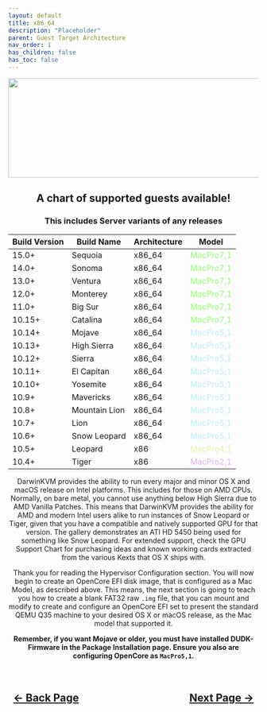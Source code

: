 ```yaml
---
layout: default
title: x86_64
description: "Placeholder"
parent: Guest Target Architecture
nav_order: 1
has_children: false
has_toc: false
---
```


<style>
  .navigation-container {
    display: flex;
    justify-content: space-between;
    align-items: center;
    width: 100%;
  }
  
  .nav-button {
    margin: 10px;
  }

</style>

<p align="center">
  <img width="650" height="200" src="../../../assets/Headers/Header-x86.png">
</p>

<h2 align="center">A chart of supported guests available!</h2>
<h3 align="center">This includes Server variants of any releases</h3>

| Build Version | Build Name | Architecture | Model |
| --- | --- | --- | --- |
| 15.0+ | Sequoia | x86_64 | <span style="color: #91ff73;">MacPro7,1</span> |
| 14.0+ | Sonoma | x86_64 | <span style="color: #91ff73;">MacPro7,1</span> |
| 13.0+ | Ventura | x86_64 | <span style="color: #91ff73;">MacPro7,1</span> |
| 12.0+ | Monterey | x86_64 | <span style="color: #91ff73;">MacPro7,1</span> |
| 11.0+ | Big Sur | x86_64 | <span style="color: #91ff73;">MacPro7,1</span> |
| 10.15+ | Catalina | x86_64 | <span style="color: #91ff73;">MacPro7,1</span> |
| 10.14+ | Mojave | x86_64 | <span style="color: #baeef7;">MacPro5,1</span> |
| 10.13+ | High Sierra | x86_64 | <span style="color: #baeef7;">MacPro5,1</span> |
| 10.12+ | Sierra | x86_64 | <span style="color: #baeef7;">MacPro5,1</span> |
| 10.11+ | El Capitan | x86_64 | <span style="color: #baeef7;">MacPro5,1</span> |
| 10.10+ | Yosemite | x86_64 | <span style="color: #baeef7;">MacPro5,1</span> |
| 10.9+ | Mavericks | x86_64 | <span style="color: #baeef7;">MacPro5,1</span> |
| 10.8+ | Mountain Lion | x86_64 | <span style="color: #baeef7;">MacPro5,1</span> |
| 10.7+ | Lion | x86_64 | <span style="color: #baeef7;">MacPro5,1</span> |
| 10.6+ | Snow Leopard | x86_64 | <span style="color: #baeef7;">MacPro5,1</span> |
| 10.5+ | Leopard | x86 | <span style="color: #e6f0a5;">MacPro4,1</span> |
| 10.4+ | Tiger | x86 | <span style="color: #dfb4f0;">MacPro2,1</span> |

<p align="center">DarwinKVM provides the ability to run every major and minor OS X and macOS release on Intel platforms. This includes for those on AMD CPUs. Normally, on bare metal, you cannot use anything below High Sierra due to AMD Vanilla Patches. This means that DarwinKVM provides the ability for AMD and modern Intel users alike to run instances of Snow Leopard or Tiger, given that you have a compatible and natively supported GPU for that version. The gallery demonstrates an ATI HD 5450 being used for something like Snow Leopard. For extended support, check the GPU Support Chart for purchasing ideas and known working cards extracted from the various Kexts that OS X ships with. </p>

<p align="center">Thank you for reading the Hypervisor Configuration section. You will now begin to create an OpenCore EFI disk image, that is configured as a Mac Model, as described above. This means, the next section is going to teach you how to create a blank FAT32 raw <code>.img</code> file, that you can mount and modify to create and configure an OpenCore EFI set to present the standard QEMU Q35 machine to your desired OS X or macOS release, as the Mac model that supported it.</p>

<p align="center"><b>Remember, if you want Mojave or older, you must have installed DUDK-Firmware in the Package Installation page. Ensure you also are configuring OpenCore as <code>MacPro5,1</code>.</b></p>

<h2 align="center">
  <br>
  <div class="navigation-container">
    <a class="nav-button" href="../index">&larr; Back Page</a>
    <a class="nav-button" href="../../../opencore/01-Introduction">Next Page &rarr;</a>
  </div>
  <br>
</h2>

